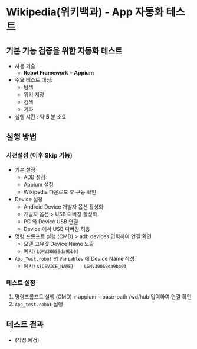 
# Wikipedia(위키백과) - App 자동화 테스트  
## 기본 기능 검증을 위한 자동화 테스트  
- 사용 기술
  - **Robot Framework + Appium**
- 주요 테스트 대상:  
  - 탐색  
  - 위키 저장  
  - 검색  
  - 기타 
- 실행 시간 : 약 **5** 분 소요  

## 실행 방법
### 사전설정 (이후 Skip 가능)
- 기본 설정
  - ADB 설정
  - Appium 설정
  - Wikipedia 다운로드 후 구동 확인
- Device 설정
  - Android Device 개발자 옵션 활성화
  - 개발자 옵션 > USB 디버깅 활성화 
  - PC 와 Device USB 연결 
  - Device 에서 USB 디버깅 허용
- 명령 프롬프트 실행 (CMD) > adb devices 입력하여 연결 확인
  - 모델 고유값 Device Name 노출
  - 예시) `LGMV300S9da9bb03`
- `App_Test.robot` 의 `Variables` 에 Device Name 작성
  - 예시) `${DEVICE_NAME}    LGMV300S9da9bb03`
### 테스트 설정
1. 명령프롬프트 실행 (CMD) > appium --base-path /wd/hub 입력하여 연결 확인
2. `App_test.robot` 실행

## 테스트 결과
- (작성 예정)
